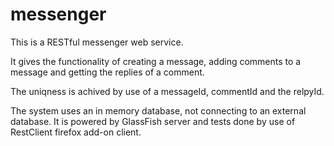 # messenger

This is a RESTful messenger web service.

It gives the functionality of creating a message, adding comments to a message
and getting the replies of a comment.

The uniqness is achived by use of a messageId, commentId and the relpyId. 

The system uses an in memory database, not connecting to an external database. 
It is powered by GlassFish server and tests done by use of RestClient firefox
add-on client.
